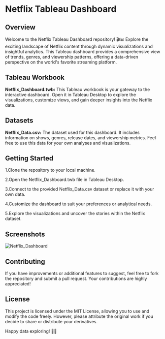 # Netflix Tableau Dashboard

## Overview

Welcome to the Netflix Tableau Dashboard repository! 🎬📊 Explore the exciting landscape of Netflix content through dynamic visualizations and insightful analytics. This Tableau dashboard provides a comprehensive view of trends, genres, and viewership patterns, offering a data-driven perspective on the world's favorite streaming platform.

## Tableau Workbook

**Netflix_Dashboard.twb:** This Tableau workbook is your gateway to the interactive dashboard. Open it in Tableau Desktop to explore the visualizations, customize views, and gain deeper insights into the Netflix data.

## Datasets

**Netflix_Data.csv:** The dataset used for this dashboard. It includes information on shows, genres, release dates, and viewership metrics. Feel free to use this data for your own analyses and visualizations.

## Getting Started

1.Clone the repository to your local machine.

2.Open the Netflix_Dashboard.twb file in Tableau Desktop.

3.Connect to the provided Netflix_Data.csv dataset or replace it with your own data.

4.Customize the dashboard to suit your preferences or analytical needs.

5.Explore the visualizations and uncover the stories within the Netflix dataset.

## Screenshots

![Netflix_Dashboard](screenshots/DashboadOutput.png)


## Contributing

If you have improvements or additional features to suggest, feel free to fork the repository and submit a pull request. Your contributions are highly appreciated!

## License

This project is licensed under the MIT License, allowing you to use and modify the code freely. However, please attribute the original work if you decide to share or distribute your derivatives.

Happy data exploring! 🚀✨

